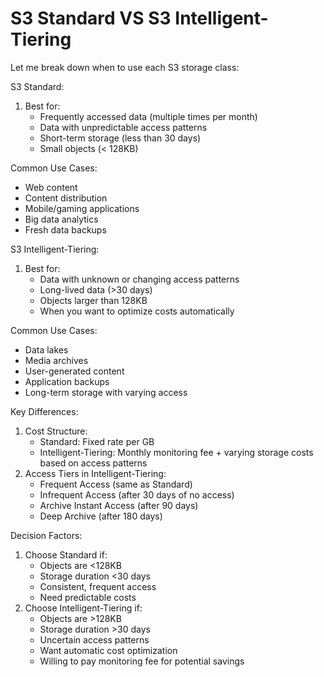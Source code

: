 # S3 Standard VS S3 Intelligent-Tiering

Let me break down when to use each S3 storage class:

S3 Standard:

1. Best for:
   * Frequently accessed data (multiple times per month)
   * Data with unpredictable access patterns
   * Short-term storage (less than 30 days)
   * Small objects (< 128KB)

Common Use Cases:

* Web content
* Content distribution
* Mobile/gaming applications
* Big data analytics
* Fresh data backups

S3 Intelligent-Tiering:

1. Best for:
   * Data with unknown or changing access patterns
   * Long-lived data (>30 days)
   * Objects larger than 128KB
   * When you want to optimize costs automatically

Common Use Cases:

* Data lakes
* Media archives
* User-generated content
* Application backups
* Long-term storage with varying access

Key Differences:

1. Cost Structure:
   * Standard: Fixed rate per GB
   * Intelligent-Tiering: Monthly monitoring fee + varying storage costs based on access patterns
2. Access Tiers in Intelligent-Tiering:
   * Frequent Access (same as Standard)
   * Infrequent Access (after 30 days of no access)
   * Archive Instant Access (after 90 days)
   * Deep Archive (after 180 days)

Decision Factors:

1. Choose Standard if:
   * Objects are <128KB
   * Storage duration <30 days
   * Consistent, frequent access
   * Need predictable costs
2. Choose Intelligent-Tiering if:
   * Objects are >128KB
   * Storage duration >30 days
   * Uncertain access patterns
   * Want automatic cost optimization
   * Willing to pay monitoring fee for potential savings
